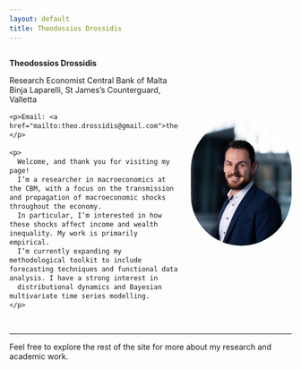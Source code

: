 ```yaml
---
layout: default
title: Theodossios Drossidis
---
```


<div style="display: flex; justify-content: space-between; align-items: center; margin-bottom: 30px; flex-wrap: wrap;">
  <div style="max-width: 60%;">
    <p><strong>Theodossios Drossidis</strong></p>
    <p>Research Economist  
    Central Bank of Malta
    Binja Laparelli, 
    St James’s Counterguard,
    Valletta</p>

    <p>Email: <a href="mailto:theo.drossidis@gmail.com">theo.drossidis@gmail.com</a></p>

    <p>
      Welcome, and thank you for visiting my page!
      I’m a researcher in macroeconomics at the CBM, with a focus on the transmission and propagation of macroeconomic shocks throughout the economy.
      In particular, I’m interested in how these shocks affect income and wealth inequality. My work is primarily empirical.
      I’m currently expanding my methodological toolkit to include forecasting techniques and functional data analysis. I have a strong interest in
      distributional dynamics and Bayesian multivariate time series modelling.
    </p>
  </div>

  <div style="flex-shrink: 0;">
    <img src="assets/profile2.jpg" alt="Theodossios Drossidis" style="width: 180px; border-radius: 100px; margin-left: 20px;" />
  </div>
</div>

---

Feel free to explore the rest of the site for more about my research and academic work.
